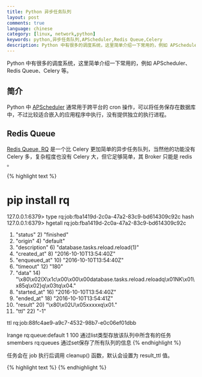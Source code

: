 ```yaml
---
title: Python 异步任务队列
layout: post
comments: true
language: chinese
category: [linux, network,python]
keywords: python,异步任务队列,APScheduler,Redis Queue,Celery
description: Python 中有很多的调度系统，这里简单介绍一下常用的，例如 APScheduler、Redis Queue、Celery 等。
---
```


Python 中有很多的调度系统，这里简单介绍一下常用的，例如 APScheduler、Redis Queue、Celery 等。

<!-- more -->

## 简介

Python 中 [APScheduler](https://pypi.python.org/pypi/APScheduler/) 通常用于跨平台的 cron 操作，可以将任务保存在数据库中，不过比较适合嵌入的应用程序中执行，没有提供独立的执行进程。

## Redis Queue

[Redis Queue, RQ](http://www.python-rq.org) 是一个比 Celery 更加简单的异步任务队列，当然他的功能没有 Celery 多，复杂程度也没有 Celery 大，但它足够简单，其 Broker 只能是 redis 。

{% highlight text %}
# pip install rq

127.0.0.1:6379> type rq:job:fba1419d-2c0a-47a2-83c9-bd614309c92c
hash
127.0.0.1:6379> hgetall rq:job:fba1419d-2c0a-47a2-83c9-bd614309c92c
 1) "status"
     2) "finished"
 3) "origin"
     4) "default"
 5) "description"
     6) "database.tasks.reload.reload(1)"
 7) "created_at"
     8) "2016-10-10T13:54:40Z"
 9) "enqueued_at"
    10) "2016-10-10T13:54:40Z"
11) "timeout"
    12) "180"
13) "data"
    14) "\x80\x02(X\x1c\x00\x00\x00database.tasks.reload.reloadq\x01NK\x01\x85q\x02}q\x03tq\x04."
15) "started_at"
    16) "2016-10-10T13:54:40Z"
17) "ended_at"
    18) "2016-10-10T13:54:41Z"
19) "result"
    20) "\x80\x02U\x05xxxxxq\x01."
21) "ttl"
    22) "-1"

ttl rq:job:88fc4ae9-a9c7-4532-98b7-e0c06ef01dbb


lrange rq:queue:default 1 100              通过list类型存放该队列中所含有的任务
smembers rq:queues                         通过set保存了所有队列的信息
{% endhighlight %}

任务会在 job 执行后调用 cleanup() 函数，默认会设置为 result_ttl 值。

<!--
### 任务下发

enqueue_job()

timeout specifies the maximum runtime of the job before it'll be considered 'lost'
result_ttl specifies the expiry time of the key where the job result will be stored
ttl specifies the maximum queued time of the job before it'll be cancelled
depends_on specifies another job (or job id) that must complete before this job will be queued
job_id allows you to manually specify this job's job_id
at_front will place the job at the front of the queue, instead of the back
kwargs and args lets you bypass the auto-pop of these arguments, ie: specify a timeout argument for the underlying job function.
-->

<!--
## Celery

[Celery](http://www.celeryproject.org/)

http://docs.celeryproject.org/en/latest/index.html
-->


{% highlight text %}
{% endhighlight %}
